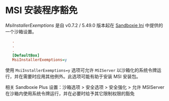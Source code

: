 # MSI 安装程序豁免

_MsiInstallerExemptions_ 是自 v0.7.2 / 5.49.0 版本起在 [Sandboxie Ini](SandboxieIni.md) 中提供的一个沙箱设置。

```ini
   .
   .
   .
   [DefaultBox]
   MsiInstallerExemptions=y
```

使用 `MsiInstallerExemptions=y` 选项可允许 `MSIServer` 以沙箱化的系统令牌运行，并在需要时应用其他例外。此选项可能有助于安装 MSI 安装包。

相关 Sandboxie Plus 设置：沙箱选项 > 安全选项 > 安全强化 > 允许 MSIServer 在沙箱内使用系统令牌运行，并在必要时给予其它限制权限的豁免